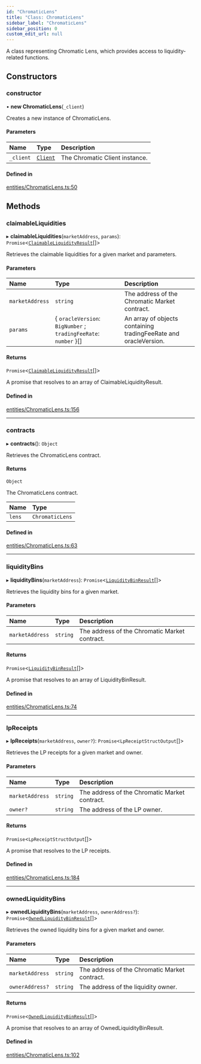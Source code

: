 ```yaml
---
id: "ChromaticLens"
title: "Class: ChromaticLens"
sidebar_label: "ChromaticLens"
sidebar_position: 0
custom_edit_url: null
---
```


A class representing Chromatic Lens, which provides access to liquidity-related functions.

## Constructors

### constructor

• **new ChromaticLens**(`_client`)

Creates a new instance of ChromaticLens.

#### Parameters

| Name | Type | Description |
| :------ | :------ | :------ |
| `_client` | [`Client`](Client.md) | The Chromatic Client instance. |

#### Defined in

[entities/ChromaticLens.ts:50](https://github.com/chromatic-protocol/sdk/blob/6fe6a15/packages/sdk-ethers-v5/src/entities/ChromaticLens.ts#L50)

## Methods

### claimableLiquidities

▸ **claimableLiquidities**(`marketAddress`, `params`): `Promise`<[`ClaimableLiquidityResult`](../interfaces/ClaimableLiquidityResult.md)[]\>

Retrieves the claimable liquidities for a given market and parameters.

#### Parameters

| Name | Type | Description |
| :------ | :------ | :------ |
| `marketAddress` | `string` | The address of the Chromatic Market contract. |
| `params` | { `oracleVersion`: `BigNumber` ; `tradingFeeRate`: `number`  }[] | An array of objects containing tradingFeeRate and oracleVersion. |

#### Returns

`Promise`<[`ClaimableLiquidityResult`](../interfaces/ClaimableLiquidityResult.md)[]\>

A promise that resolves to an array of ClaimableLiquidityResult.

#### Defined in

[entities/ChromaticLens.ts:156](https://github.com/chromatic-protocol/sdk/blob/6fe6a15/packages/sdk-ethers-v5/src/entities/ChromaticLens.ts#L156)

___

### contracts

▸ **contracts**(): `Object`

Retrieves the ChromaticLens contract.

#### Returns

`Object`

The ChromaticLens contract.

| Name | Type |
| :------ | :------ |
| `lens` | `ChromaticLens` |

#### Defined in

[entities/ChromaticLens.ts:63](https://github.com/chromatic-protocol/sdk/blob/6fe6a15/packages/sdk-ethers-v5/src/entities/ChromaticLens.ts#L63)

___

### liquidityBins

▸ **liquidityBins**(`marketAddress`): `Promise`<[`LiquidityBinResult`](../interfaces/LiquidityBinResult.md)[]\>

Retrieves the liquidity bins for a given market.

#### Parameters

| Name | Type | Description |
| :------ | :------ | :------ |
| `marketAddress` | `string` | The address of the Chromatic Market contract. |

#### Returns

`Promise`<[`LiquidityBinResult`](../interfaces/LiquidityBinResult.md)[]\>

A promise that resolves to an array of LiquidityBinResult.

#### Defined in

[entities/ChromaticLens.ts:74](https://github.com/chromatic-protocol/sdk/blob/6fe6a15/packages/sdk-ethers-v5/src/entities/ChromaticLens.ts#L74)

___

### lpReceipts

▸ **lpReceipts**(`marketAddress`, `owner?`): `Promise`<`LpReceiptStructOutput`[]\>

Retrieves the LP receipts for a given market and owner.

#### Parameters

| Name | Type | Description |
| :------ | :------ | :------ |
| `marketAddress` | `string` | The address of the Chromatic Market contract. |
| `owner?` | `string` | The address of the LP owner. |

#### Returns

`Promise`<`LpReceiptStructOutput`[]\>

A promise that resolves to the LP receipts.

#### Defined in

[entities/ChromaticLens.ts:184](https://github.com/chromatic-protocol/sdk/blob/6fe6a15/packages/sdk-ethers-v5/src/entities/ChromaticLens.ts#L184)

___

### ownedLiquidityBins

▸ **ownedLiquidityBins**(`marketAddress`, `ownerAddress?`): `Promise`<[`OwnedLiquidityBinResult`](../interfaces/OwnedLiquidityBinResult.md)[]\>

Retrieves the owned liquidity bins for a given market and owner.

#### Parameters

| Name | Type | Description |
| :------ | :------ | :------ |
| `marketAddress` | `string` | The address of the Chromatic Market contract. |
| `ownerAddress?` | `string` | The address of the liquidity owner. |

#### Returns

`Promise`<[`OwnedLiquidityBinResult`](../interfaces/OwnedLiquidityBinResult.md)[]\>

A promise that resolves to an array of OwnedLiquidityBinResult.

#### Defined in

[entities/ChromaticLens.ts:102](https://github.com/chromatic-protocol/sdk/blob/6fe6a15/packages/sdk-ethers-v5/src/entities/ChromaticLens.ts#L102)
